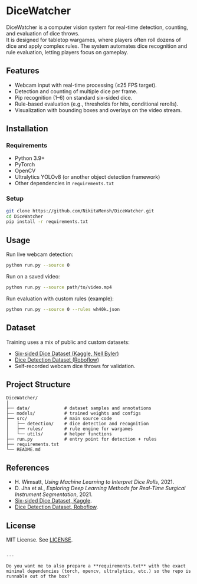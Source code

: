 # DiceWatcher

DiceWatcher is a computer vision system for real-time detection, counting, and evaluation of dice throws.  
It is designed for tabletop wargames, where players often roll dozens of dice and apply complex rules. The system automates dice recognition and rule evaluation, letting players focus on gameplay.

## Features
- Webcam input with real-time processing (≥25 FPS target).
- Detection and counting of multiple dice per frame.
- Pip recognition (1–6) on standard six-sided dice.
- Rule-based evaluation (e.g., thresholds for hits, conditional rerolls).
- Visualization with bounding boxes and overlays on the video stream.

## Installation
### Requirements
- Python 3.9+
- PyTorch
- OpenCV
- Ultralytics YOLOv8 (or another object detection framework)
- Other dependencies in `requirements.txt`

### Setup
```bash
git clone https://github.com/NikitaMensh/DiceWatcher.git
cd DiceWatcher
pip install -r requirements.txt
````

## Usage

Run live webcam detection:

```bash
python run.py --source 0
```

Run on a saved video:

```bash
python run.py --source path/to/video.mp4
```

Run evaluation with custom rules (example):

```bash
python run.py --source 0 --rules wh40k.json
```

## Dataset

Training uses a mix of public and custom datasets:

* [Six-sided Dice Dataset (Kaggle, Nell Byler)](https://www.kaggle.com/datasets/nellbyler/d6-dice)
* [Dice Detection Dataset (Roboflow)](https://universe.roboflow.com/yolo-hkw8z/dice-detection-3rsln)
* Self-recorded webcam dice throws for validation.
  
## Project Structure

```
DiceWatcher/
│
├── data/             # dataset samples and annotations
├── models/           # trained weights and configs
├── src/              # main source code
│   ├── detection/    # dice detection and recognition
│   ├── rules/        # rule engine for wargames
│   └── utils/        # helper functions
├── run.py            # entry point for detection + rules
├── requirements.txt
└── README.md
```

## References

* H. Wimsatt, *Using Machine Learning to Interpret Dice Rolls*, 2021.
* D. Jha et al., *Exploring Deep Learning Methods for Real-Time Surgical Instrument Segmentation*, 2021.
* [Six-sided Dice Dataset, Kaggle](https://www.kaggle.com/datasets/nellbyler/d6-dice).
* [Dice Detection Dataset, Roboflow](https://universe.roboflow.com/yolo-hkw8z/dice-detection-3rsln).

## License

MIT License. See [LICENSE](LICENSE).

```

---

Do you want me to also prepare a **requirements.txt** with the exact minimal dependencies (torch, opencv, ultralytics, etc.) so the repo is runnable out of the box?
```
